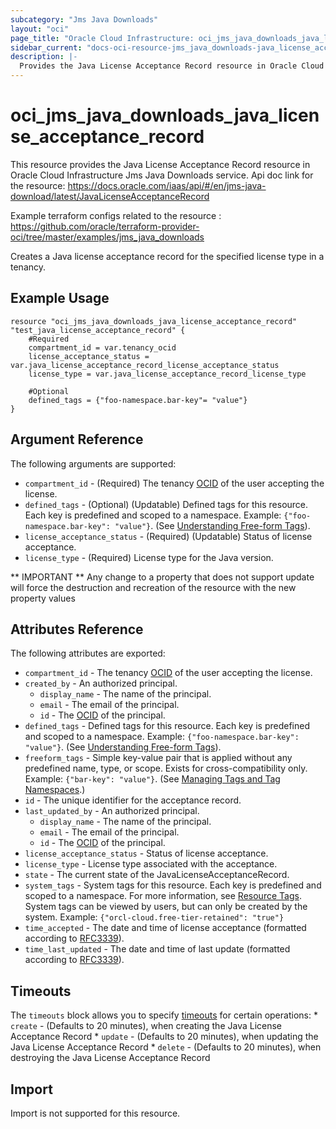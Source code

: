 ```yaml
---
subcategory: "Jms Java Downloads"
layout: "oci"
page_title: "Oracle Cloud Infrastructure: oci_jms_java_downloads_java_license_acceptance_record"
sidebar_current: "docs-oci-resource-jms_java_downloads-java_license_acceptance_record"
description: |-
  Provides the Java License Acceptance Record resource in Oracle Cloud Infrastructure Jms Java Downloads service
---
```


# oci_jms_java_downloads_java_license_acceptance_record
This resource provides the Java License Acceptance Record resource in Oracle Cloud Infrastructure Jms Java Downloads service.
Api doc link for the resource: https://docs.oracle.com/iaas/api/#/en/jms-java-download/latest/JavaLicenseAcceptanceRecord

Example terraform configs related to the resource : https://github.com/oracle/terraform-provider-oci/tree/master/examples/jms_java_downloads

Creates a Java license acceptance record for the specified license type in a tenancy.


## Example Usage

```hcl
resource "oci_jms_java_downloads_java_license_acceptance_record" "test_java_license_acceptance_record" {
	#Required
	compartment_id = var.tenancy_ocid
	license_acceptance_status = var.java_license_acceptance_record_license_acceptance_status
	license_type = var.java_license_acceptance_record_license_type

	#Optional
	defined_tags = {"foo-namespace.bar-key"= "value"}
}
```

## Argument Reference

The following arguments are supported:

* `compartment_id` - (Required) The tenancy [OCID](https://docs.cloud.oracle.com/iaas/Content/General/Concepts/identifiers.htm) of the user accepting the license.
* `defined_tags` - (Optional) (Updatable) Defined tags for this resource. Each key is predefined and scoped to a namespace. Example: `{"foo-namespace.bar-key": "value"}`. (See [Understanding Free-form Tags](https://docs.cloud.oracle.com/iaas/Content/Tagging/Tasks/managingtagsandtagnamespaces.htm)). 
* `license_acceptance_status` - (Required) (Updatable) Status of license acceptance.
* `license_type` - (Required) License type for the Java version.


** IMPORTANT **
Any change to a property that does not support update will force the destruction and recreation of the resource with the new property values

## Attributes Reference

The following attributes are exported:

* `compartment_id` - The tenancy [OCID](https://docs.cloud.oracle.com/iaas/Content/General/Concepts/identifiers.htm) of the user accepting the license.
* `created_by` - An authorized principal.
	* `display_name` - The name of the principal.
	* `email` - The email of the principal.
	* `id` - The [OCID](https://docs.cloud.oracle.com/iaas/Content/General/Concepts/identifiers.htm) of the principal.
* `defined_tags` - Defined tags for this resource. Each key is predefined and scoped to a namespace. Example: `{"foo-namespace.bar-key": "value"}`. (See [Understanding Free-form Tags](https://docs.cloud.oracle.com/iaas/Content/Tagging/Tasks/managingtagsandtagnamespaces.htm)). 
* `freeform_tags` - Simple key-value pair that is applied without any predefined name, type, or scope. Exists for cross-compatibility only. Example: `{"bar-key": "value"}`. (See [Managing Tags and Tag Namespaces](https://docs.cloud.oracle.com/iaas/Content/Tagging/Concepts/understandingfreeformtags.htm).) 
* `id` - The unique identifier for the acceptance record.
* `last_updated_by` - An authorized principal.
	* `display_name` - The name of the principal.
	* `email` - The email of the principal.
	* `id` - The [OCID](https://docs.cloud.oracle.com/iaas/Content/General/Concepts/identifiers.htm) of the principal.
* `license_acceptance_status` - Status of license acceptance.
* `license_type` - License type associated with the acceptance.
* `state` - The current state of the JavaLicenseAcceptanceRecord.
* `system_tags` - System tags for this resource. Each key is predefined and scoped to a namespace. For more information, see [Resource Tags](https://docs.cloud.oracle.com/iaas/Content/General/Concepts/resourcetags.htm). System tags can be viewed by users, but can only be created by the system.  Example: `{"orcl-cloud.free-tier-retained": "true"}` 
* `time_accepted` - The date and time of license acceptance (formatted according to [RFC3339](https://datatracker.ietf.org/doc/html/rfc3339)). 
* `time_last_updated` - The date and time of last update (formatted according to [RFC3339](https://datatracker.ietf.org/doc/html/rfc3339)). 

## Timeouts

The `timeouts` block allows you to specify [timeouts](https://registry.terraform.io/providers/oracle/oci/latest/docs/guides/changing_timeouts) for certain operations:
	* `create` - (Defaults to 20 minutes), when creating the Java License Acceptance Record
	* `update` - (Defaults to 20 minutes), when updating the Java License Acceptance Record
	* `delete` - (Defaults to 20 minutes), when destroying the Java License Acceptance Record


## Import

Import is not supported for this resource.


